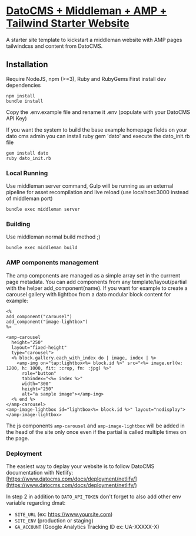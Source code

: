 # [DatoCMS + Middleman + AMP + Tailwind Starter Website](https://dmat.needbrainz.com)

A starter site template to kickstart a middleman website with AMP pages tailwindcss and content from DatoCMS.

## Installation
Require NodeJS, npm (>=3), Ruby and RubyGems
First install dev dependencies
```
npm install
bundle install
```

Copy the .env.example file and rename it .env (populate with your DatoCMS API Key)

If you want the system to build the base example homepage fields on your dato cms admin you can install ruby gem 'dato' and execute the dato_init.rb file
```
gem install dato
ruby dato_init.rb
```

### Local Running
Use middleman server command, Gulp will be running as an external pipeline for asset recompilation and live reload (use localhost:3000 instead of middleman port)
```
bundle exec middleman server
```

### Building
Use middleman normal build method ;)
```
bundle exec middleman build
```
### AMP components management
The amp components are managed as a simple array set in the currrent page metadata. You can add components from any template/layout/partial with the helper add_component(name). If you want for example to create a carousel gallery with lightbox from a dato modular block content for example:
```
<%
add_component("carousel")
add_component("image-lightbox")
%>

<amp-carousel
  height="250"
  layout="fixed-height"
  type="carousel">
  <% block.gallery.each_with_index do | image, index | %>
    <amp-img on="tap:lightbox<%= block.id %>" src="<%= image.url(w: 1200, h: 1000, fit: :crop, fm: :jpg) %>"
      role="button"
      tabindex="<%= index %>"
      width="300"
      height="250"
      alt="a sample image"></amp-img>
  <% end %>
</amp-carousel>
<amp-image-lightbox id="lightbox<%= block.id %>" layout="nodisplay"></amp-image-lightbox>
```
The js components ``amp-carousel`` and ``amp-image-lightbox`` will be added in the head of the site only once even if the partial is called multiple times on the page.


### Deployment
The easiest way to deplay your website is to follow DatoCMS documentation with Netlify:
[https://www.datocms.com/docs/deployment/netlify/](https://www.datocms.com/docs/deployment/netlify/)

In step 2 in addition to ``DATO_API_TOKEN`` don't forget to also add other env variable regarding dmat:

* ``SITE_URL`` (ex: https://www.yoursite.com)
* ``SITE_ENV`` (production or staging)
* ``GA_ACCOUNT`` (Google Analytics Tracking ID ex: UA-XXXXX-X)
